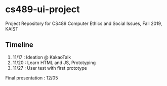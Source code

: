 # cs489-ui-project

Project Repository for CS489 Computer Ethics and Social Issues, Fall 2019, KAIST

## Timeline

1. 11/17 : Ideation @ KakaoTalk
2. 11/20 : Learn HTML and JS, Prototyping
3. 11/27 : User test with first prototype

Final presentation : 12/05

